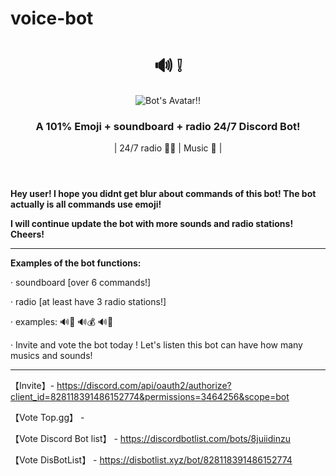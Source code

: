 # voice-bot

<!DOCTYPE html>
<html lang="en">

<head>
  <link rel="preconnect" href="https://fonts.googleapis.com">
  <link href="https://fonts.googleapis.com/css2?family=Josefin+Sans&display=swap" rel="stylesheet">
  <link href="https://fonts.googleapis.com/css2?family=Fredoka+One&display=swap" rel="stylesheet">
  <link href="https://fonts.googleapis.com/css2?family=Freckle+Face&display=swap" rel="stylesheet">
</head>

<div>
  <header>
    <h1>🔊 ❕</h1>
    <img class="avatar" src="https://media.discordapp.net/attachments/851287450037911572/873031538051252294/Screenshot_1_voice.png?size=128" alt="Bot's Avatar!!">
    <h3>A 101% Emoji + soundboard + radio 24/7 Discord Bot!</h3>
    <p class="description">| 24/7 radio 🤸‍♂️ | Music 🎵 |</p>
  </header>

**Hey user! I hope you didnt get blur about commands of this bot! The bot actually is all commands use emoji!**

**I will continue update the bot with more sounds and radio stations! Cheers!**
  
----------------------------------------------------------------------------------------------------------------------------
**Examples of the bot functions:**

· soundboard [over 6 commands!]

· radio [at least have 3 radio stations!]

· examples: 🔊🐔 🔊💰 🔊🤣

· Invite and vote the bot today ! Let's listen this bot can have how many musics and sounds!
  
-----------------------------------------------------------------------------------------------------------------------------
【Invite】- https://discord.com/api/oauth2/authorize?client_id=828118391486152774&permissions=3464256&scope=bot
  
  
【Vote Top.gg】 - 
  
  
【Vote Discord Bot list】 - https://discordbotlist.com/bots/8juiidinzu
  
  
【Vote DisBotList】 - https://disbotlist.xyz/bot/828118391486152774

</html>
